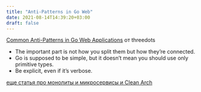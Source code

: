 ```yaml
---
title: "Anti-Patterns in Go Web"
date: 2021-08-14T14:39:20+03:00
draft: false
---
```


[Common Anti-Patterns in Go Web Applications](https://threedots.tech/post/common-anti-patterns-in-go-web-applications/) от threedots

* The important part is not how you split them but how they’re connected.
* Go is supposed to be simple, but it doesn’t mean you should use only primitive types.
* Be explicit, even if it’s verbose.

[еще статья про монолиты и микросервисы и Clean Arch](https://threedots.tech/post/microservices-or-monolith-its-detail/)
